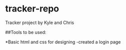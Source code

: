 # tracker-repo

Tracker project by Kyle and Chris

##Tools to be used:

*Basic html and css for designing
-created a login page 
